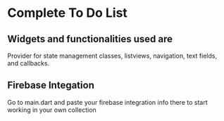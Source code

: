 # Complete To Do List

## Widgets and functionalities used are

Provider for state management classes, listviews, navigation, text fields, and callbacks.

## Firebase Integation

Go to main.dart and paste your firebase integration info there to start working in your own collection
